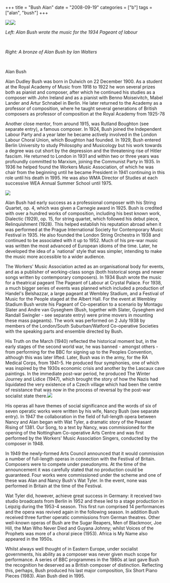 +++
title = "Bush Alan"
date = "2008-09-19"
categories = ["b"]
tags = ["alan", "bush"]
+++

![](https://grahamstevenson.me.uk/wp-content/uploads/2008/09/bush-alan-pageant-of-labour.bmp)![](https://grahamstevenson.me.uk/wp-content/uploads/2008/09/bush-alan-bust-by-ian-walters.jpg)

_Left: Alan Bush wrote the music for the 1934 Pageant of labour_

 

_Right: A bronze of Alan Bush by Ian Walters_

 

Alan Bush

Alan Dudley Bush was born in Dulwich on 22 December 1900. As a student at the Royal Academy of Music from 1918 to 1922 he won several prizes both as pianist and composer, after which he continued his studies as a composer with John Ireland and as a pianist with Benno Moiseivitch, Mabel Lander and Artur Schnabel in Berlin. He later returned to the Academy as a professor of composition, where he taught several generations of British composers as professor of composition at the Royal Academy from 1925-78

Another close mentor, from around 1915, was Rutland Boughton (see separate entry), a famous composer. In 1924, Bush joined the Independent Labour Party and a year later he became actively involved in the London Labour Choral Union, which Boughton had founded. In 1929, Bush entered Berlin University to study Philosophy and Musicology but his work towards a degree was cut short by the depression and the threatening rise of Hitler fascism. He returned to London in 1931 and within two or three years was profoundly committed to Marxism, joining the Communist Party in 1935. In 1936 he helped found the Workers Music Association, of which he was chair from the beginning until he became President in 1941 continuing in this role until his death in 1995. He was also WMA Director of Studies at each successive WEA Annual Summer School until 1975.

![](https://grahamstevenson.me.uk/wp-content/uploads/2008/09/bush-alan.bmp)

Alan Bush had early success as a professional composer with his String Quartet, op. 4, which was given a Carnegie award in 1925. Bush is credited with over a hundred works of composition, including his best known work, Dialectic (1929), op. 15, for string quartet, which followed his debut piece, Relinquishment (1928). This helped establish his reputation abroad when it was performed at the Prague International Society for Contemporary Music Festival in 1935. He also founded the London String Orchestra in 1938 and continued to be associated with it up to 1952. Much of his pre-war music was written the most advanced of European idioms of the time. Later, he developed the idea of a \`national' style that was simpler, intending to make the music more accessible to a wider audience.

The Workers' Music Association acted as an organisational body for events, and as a publisher of working-class songs (both historical songs and newer songs written by contemporary composers). In 1934 Bush wrote the music for a theatrical pageant The Pageant of Labour at Crystal Palace. For 1938, a much bigger series of events was planned which included a production of Handel's Belshazzar, a large pageant at Wembley Stadium, and a Festival of Music for the People staged at the Albert Hall. For the event at Wembley Stadium Bush wrote his Pageant of Co-operation to a scenario by Montagu Slater and Andre van Gyseghem (Bush, together with Slater, Gyseghem and Randall Swingler - see separate entry) were prime movers in mounting these mass pageants). The work was performed on 2 July 1938 by members of the London/South Suburban/Watford Co-operative Societies with the speaking parts and ensemble directed by Bush.

His Truth on the March (1940) reflected the historical moment but, in the early stages of the second world war, he was banned - amongst others - from performing for the BBC for signing up to the Peoples Convention, although this was later lifted. Later, Bush was in the army, for the RA Medical Corps, from 1941-5. He produced four symphonies, one of which was inspired by the 1930s economic crisis and another by the Lascaux cave paintings. In the immediate post-war period, he produced The Winter Journey and Lidice (1947), which brought the story of how the Nazis had liquidated the very existence of a Czech village which had been the centre of resistance that was now in the process of reversal by the post-war socialist state there.![](https://grahamstevenson.me.uk/wp-content/uploads/2008/09/bush-alan-2.jpg)

His operas all have themes of social significance and the words of six of seven operatic works were written by his wife, Nancy Bush (see separate entry). In 1947 the collaboration in the field of full-length opera between Nancy and Alan began with Wat Tyler, a dramatic story of the Peasant Rising of 1381. Our Song, to a text by Nancy, was commissioned for the opening of the Nottingham Co-operative Arts Centre and was first performed by the Workers' Music Association Singers, conducted by the composer in 1948.

In 1949 the newly-formed Arts Council announced that it would commission a number of full-length operas in connection with the Festival of Britain. Composers were to compete under pseudonyms. At the time of the announcement it was carefully stated that no production could be guaranteed. Four works were commissioned under the scheme and one of these was Alan and Nancy Bush's Wat Tyler. In the event, none was performed in Britain at the time of the Festival.

Wat Tyler did, however, achieve great success in Germany: it received two studio broadcasts from Berlin in 1952 and these led to a stage production in Leipzig during the 1953-4 season. This first run comprised 14 performances and the opera was revived again in the following season. In addition Bush received three further operatic commissions from German theatres. Other well-known operas of Bush are the Sugar Reapers, Men of Blackmoor, Joe Hill, the Man Who Never Died and Guyana Johnny; whilst Voices of the Prophets was more of a choral piece (1953). Africa is My Name also appeared in the 1950s.

Whilst always well thought of in Eastern Europe, under socialist governments, his ability as a composer was never given much scope for performance. A series of BBC programmes in the 1980s at last gave Bush the recognition he deserved as a British composer of distinction. Reflecting this, perhaps, Bush produced his last major composition, Six Short Piano Pieces (1983). Alan Bush died in 1995.
